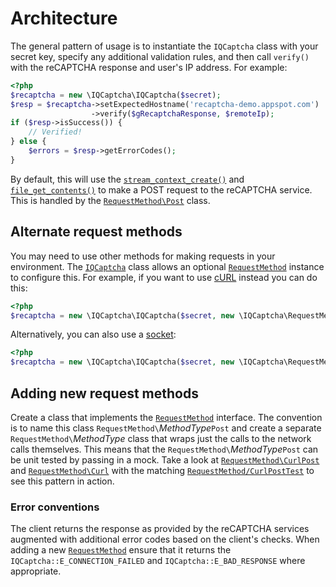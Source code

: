 # Architecture

The general pattern of usage is to instantiate the `IQCaptcha` class with your
secret key, specify any additional validation rules, and then call `verify()`
with the reCAPTCHA response and user's IP address. For example:

```php
<?php
$recaptcha = new \IQCaptcha\IQCaptcha($secret);
$resp = $recaptcha->setExpectedHostname('recaptcha-demo.appspot.com')
                  ->verify($gRecaptchaResponse, $remoteIp);
if ($resp->isSuccess()) {
    // Verified!
} else {
    $errors = $resp->getErrorCodes();
}
```

By default, this will use the
[`stream_context_create()`](https://secure.php.net/stream_context_create) and
[`file_get_contents()`](https://secure.php.net/file_get_contents) to make a POST
request to the reCAPTCHA service. This is handled by the
[`RequestMethod\Post`](./src/IQCaptcha/RequestMethod/Post.php) class.

## Alternate request methods

You may need to use other methods for making requests in your environment. The
[`IQCaptcha`](./src/IQCaptcha/IQCaptcha.php) class allows an optional
[`RequestMethod`](./src/IQCaptcha/RequestMethod.php) instance to configure this.
For example, if you want to use [cURL](https://secure.php.net/curl) instead you
can do this:

```php
<?php
$recaptcha = new \IQCaptcha\IQCaptcha($secret, new \IQCaptcha\RequestMethod\CurlPost());
```

Alternatively, you can also use a [socket](https://secure.php.net/fsockopen):

```php
<?php
$recaptcha = new \IQCaptcha\IQCaptcha($secret, new \IQCaptcha\RequestMethod\SocketPost());
```

## Adding new request methods

Create a class that implements the
[`RequestMethod`](./src/IQCaptcha/RequestMethod.php) interface. The convention
is to name this class `RequestMethod\`_MethodType_`Post` and create a separate
`RequestMethod\`_MethodType_ class that wraps just the calls to the network
calls themselves. This means that the `RequestMethod\`_MethodType_`Post` can be
unit tested by passing in a mock. Take a look at
[`RequestMethod\CurlPost`](./src/IQCaptcha/RequestMethod/CurlPost.php) and
[`RequestMethod\Curl`](./src/IQCaptcha/RequestMethod/Curl.php) with the matching
[`RequestMethod/CurlPostTest`](./tests/IQCaptcha/RequestMethod/CurlPostTest.php)
to see this pattern in action.

### Error conventions

The client returns the response as provided by the reCAPTCHA services augmented
with additional error codes based on the client's checks. When adding a new
[`RequestMethod`](./src/IQCaptcha/RequestMethod.php) ensure that it returns the
`IQCaptcha::E_CONNECTION_FAILED` and `IQCaptcha::E_BAD_RESPONSE` where
appropriate.
